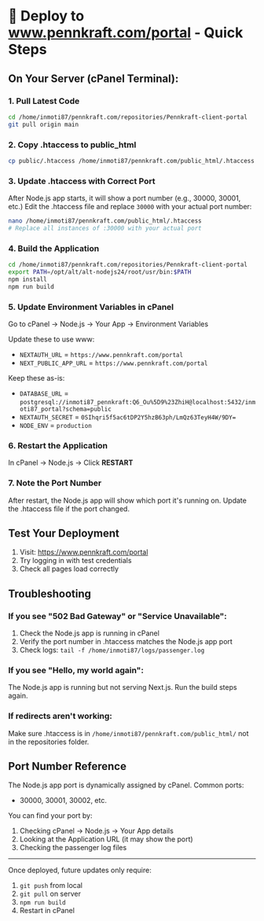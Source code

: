 # 🚀 Deploy to www.pennkraft.com/portal - Quick Steps

## On Your Server (cPanel Terminal):

### 1. Pull Latest Code
```bash
cd /home/inmoti87/pennkraft.com/repositories/Pennkraft-client-portal
git pull origin main
```

### 2. Copy .htaccess to public_html
```bash
cp public/.htaccess /home/inmoti87/pennkraft.com/public_html/.htaccess
```

### 3. Update .htaccess with Correct Port
After Node.js app starts, it will show a port number (e.g., 30000, 30001, etc.)
Edit the .htaccess file and replace `30000` with your actual port number:
```bash
nano /home/inmoti87/pennkraft.com/public_html/.htaccess
# Replace all instances of :30000 with your actual port
```

### 4. Build the Application
```bash
cd /home/inmoti87/pennkraft.com/repositories/Pennkraft-client-portal
export PATH=/opt/alt/alt-nodejs24/root/usr/bin:$PATH
npm install
npm run build
```

### 5. Update Environment Variables in cPanel
Go to cPanel → Node.js → Your App → Environment Variables

Update these to use www:
- `NEXTAUTH_URL` = `https://www.pennkraft.com/portal`
- `NEXT_PUBLIC_APP_URL` = `https://www.pennkraft.com/portal`

Keep these as-is:
- `DATABASE_URL` = `postgresql://inmoti87_pennkraft:Q6_Ou%5D9%23ZhiH@localhost:5432/inmoti87_portal?schema=public`
- `NEXTAUTH_SECRET` = `0SIhqri5f5ac6tDP2Y5hzB63ph/LmQz63TeyH4W/9DY=`
- `NODE_ENV` = `production`

### 6. Restart the Application
In cPanel → Node.js → Click **RESTART**

### 7. Note the Port Number
After restart, the Node.js app will show which port it's running on.
Update the .htaccess file if the port changed.

## Test Your Deployment

1. Visit: https://www.pennkraft.com/portal
2. Try logging in with test credentials
3. Check all pages load correctly

## Troubleshooting

### If you see "502 Bad Gateway" or "Service Unavailable":
1. Check the Node.js app is running in cPanel
2. Verify the port number in .htaccess matches the Node.js app port
3. Check logs: `tail -f /home/inmoti87/logs/passenger.log`

### If you see "Hello, my world again":
The Node.js app is running but not serving Next.js. Run the build steps again.

### If redirects aren't working:
Make sure .htaccess is in `/home/inmoti87/pennkraft.com/public_html/` not in the repositories folder.

## Port Number Reference
The Node.js app port is dynamically assigned by cPanel. Common ports:
- 30000, 30001, 30002, etc.

You can find your port by:
1. Checking cPanel → Node.js → Your App details
2. Looking at the Application URL (it may show the port)
3. Checking the passenger log files

---

Once deployed, future updates only require:
1. `git push` from local
2. `git pull` on server
3. `npm run build`
4. Restart in cPanel